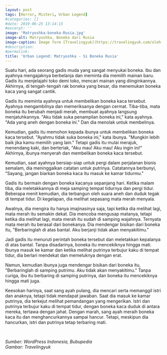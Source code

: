 ```yaml
---
layout: post
tags: [Horror, Misteri, Urban Legend]
#categories: []
#date: 2019-06-25 13:14:15
#excerpt: ''
image: 'Matryoshka-boneka-Rusia.jpg'
image-alt: Matryoshka, Boneka dari Rusia
image-caption: Image form [Travelingyuk](https://travelingyuk.com/oleh-oleh-khas-rusia/310301/)
#description:
#permalink:
title: 'Urban Legend: Matryoshka - Si Boneka Rusia'
---
```





Suatu hari, ada seorang gadis muda yang sangat menyukai boneka. Ibu dan ayahnya mengajaknya berbelanja dan meminta dia memilih mainan baru. Gadis itu menjelajahi toko demi toko, mencari mainan yang diinginkannya. Akhirnya, di tengah-tengah rak boneka yang besar, dia menemukan boneka kaca yang sangat cantik.

Gadis itu meminta ayahnya untuk membelikan boneka kaca tersebut. Ayahnya mengambilnya dan memeriksanya dengan cermat. Tiba-tiba, mata boneka itu berubah menjadi merah, membuat ayahnya langsung menjatuhkannya. "Aku tidak suka penampilan boneka ini," kata ayahnya. "Ada yang aneh dengan boneka ini." Dan dia menolak untuk membelinya.

Kemudian, gadis itu memohon kepada ibunya untuk membelikan boneka kaca tersebut. "Ayahmu tidak suka boneka ini," kata ibunya. "Mungkin lebih baik jika kamu memilih yang lain." Tetapi gadis itu mulai merajuk, menendang kaki, dan berteriak, "Aku mau! Aku mau! Aku ingin ini!" Akhirnya, ibunya menyerah dan membelikan boneka kaca tersebut.

Kemudian, saat ayahnya bersiap-siap untuk pergi dalam perjalanan bisnis semalam, dia meninggalkan catatan untuk putrinya. Catatannya berbunyi, "Sayang, jangan biarkan boneka kaca itu masuk ke kamar tidurmu."

Gadis itu bermain dengan boneka kacanya sepanjang hari. Ketika malam tiba, dia meletakkannya di meja samping tempat tidurnya dan pergi tidur. Beberapa menit kemudian, dia terbangun oleh suara aneh dan duduk tegak di tempat tidur. Di kegelapan, dia melihat sepasang mata merah menyala. 

Awalnya, dia mengira itu hanya imajinasinya saja, tapi ketika dia melihat lagi, mata merah itu semakin dekat. Dia mencoba mengusap matanya, tetapi ketika dia melihat lagi, mata merah itu sudah di samping wajahnya. Ternyata mata merah itu berasal dari bonekanya. Dia mendengar bisikan dari boneka itu, "Berbaringlah di atas bantal. Aku berjanji tidak akan menyakitimu."

Jadi gadis itu menuruti perintah boneka tersebut dan meletakkan kepalanya di atas bantal. Tanpa disadarinya, boneka itu mencekiknya hingga mati. Ibunya masuk ke kamar dan ketika melihat putrinya terbujur kaku di tempat tidur, dia berlari mendekat dan memeluknya dengan erat.

Namun, kemudian ibunya juga mendengar bisikan dari boneka itu, "Berbaringlah di samping putrimu. Aku tidak akan menyakitimu." Tanpa curiga, ibu itu berbaring di samping putrinya, dan boneka itu mencekiknya hingga mati juga.

Keesokan harinya, saat sang ayah pulang, dia mencari serta memanggil istri dan anaknya, tetapi tidak mendapat jawaban. Saat dia masuk ke kamar putrinya, dia terkejut melihat pemandangan yang mengerikan. Istri dan putrinya terbujur kaku di tempat tidur, dengan boneka kaca duduk di antara mereka, tertawa dengan jahat. Dengan marah, sang ayah meraih boneka kaca itu dan menghancurkannya sampai hancur. Tetapi, meskipun dia hancurkan, istri dan putrinya tetap terbaring mati.

<br>

_Sumber: WordPress Indonesia, Bubupedia_ <br>
_Gambar: Travelingyuk_

